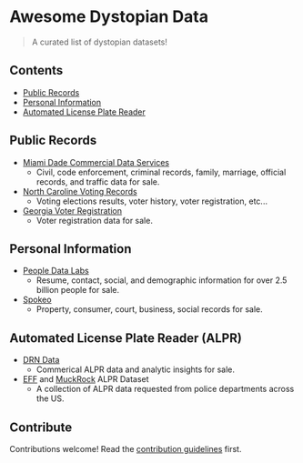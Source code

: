 # Awesome Dystopian Data

> A curated list of dystopian datasets!


## Contents

- [Public Records](#public-records)
- [Personal Information](#personal-information)
- [Automated License Plate Reader](#automated-license-plate-reader-alpr)

## Public Records
- [Miami Dade Commercial Data Services](https://www.miami-dadeclerk.com/commercial_data_servicesb.asp)
    - Civil, code enforcement, criminal records, family, marriage, official records, and traffic data for sale.
- [North Caroline Voting Records](https://www.ncsbe.gov/results-data)
    - Voting elections results, voter history, voter registration, etc...
- [Georgia Voter Registration](https://sos.ga.gov/index.php/elections/order_voter_registration_lists_and_files)
    - Voter registration data for sale.

## Personal Information
- [People Data Labs](https://www.peopledatalabs.com/)
    - Resume, contact, social, and demographic information for over 2.5 billion people for sale.
- [Spokeo](https://www.spokeo.com/)
    - Property, consumer, court, business, social records for sale.

## Automated License Plate Reader (ALPR)
- [DRN Data](https://drndata.com/)
    - Commerical ALPR data and analytic insights for sale.
- [EFF](https://www.eff.org/pages/automated-license-plate-reader-dataset) and [MuckRock](https://www.muckrock.com/news/archives/2018/nov/15/download-the-alpr-dataset/) ALPR Dataset
    - A collection of ALPR data requested from police departments across the US.

## Contribute

Contributions welcome! Read the [contribution guidelines](contributing.md) first.
